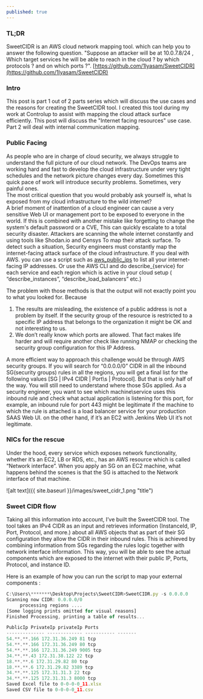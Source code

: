 ```yaml
---
published: true
---
```

### TL;DR
SweetCIDR is an AWS cloud network mapping tool. which can help you to answer the following question. "Suppose an attacker will be at 10.0.7.8/24 , Which target services he will be able to reach in the cloud ? by which protocols ? and on which ports ?". 
[https://github.com/1lyasam/SweetCIDR](https://github.com/1lyasam/SweetCIDR)

### Intro
This post is part 1 out of 2 parts series which will discuss the use cases and the reasons for creating the SweetCIDR tool. I created this tool during my work at Controlup to assist with mapping the cloud attack surface efficiently.
This post will discuss the "Internet facing resources" use case. Part 2 will deal with internal communication mapping.


### Public Facing

As people who are in charge of cloud security, we always struggle to understand the full picture of our cloud network. The DevOps teams are working hard and fast to develop the cloud infrastructure under very tight schedules and the network picture changes every day. Sometimes this quick pace of work will introduce security problems. Sometimes, very painful ones.  
The most critical question that you would probably ask yourself is, what Is exposed from my cloud infrastructure to the wild internet?  
A brief moment of inattention of a cloud engineer can cause a very sensitive Web UI or management port to be exposed to everyone in the world. If this is combined with another mistake like forgetting to change the system's default password or a CVE, This can quickly escalate to a total security disaster.
Attackers are scanning the whole internet constantly and using tools like Shodan.io and Censys To map their attack surface.
To detect such a situation, Security engineers must constantly map the internet-facing attack surface of the cloud infrastructure.
If you deal with AWS. you can use a script such as [aws_public_ips](https://github.com/arkadiyt/aws_public_ips) to list all your internet-facing IP addresses. Or use the AWS CLI and do describe_{service} for each service and each region which is active in your cloud setup ( “describe_instances”, “describe_load_balancers” etc.)

The problem with those methods is that the output will not exactly point you to what you looked for. Because
1. The results are misleading, the existence of a public address is not a problem by itself. If the security group of the resource is restricted to a specific IP address that belongs to the organization it might be OK and not interesting to us.
2. We don’t really know which ports are allowed. That fact makes life harder and will require another check like running NMAP or checking the security group configuration for this IP Address.

A more efficient way to approach this challenge would be through AWS security groups. If you will search for “0.0.0.0/0” CIDR in all the inbound SG(security groups) rules in all the regions, you will get a final list for the following values [SG | IPv4 CIDR | Port\s | Protocol].
But that is only half of the way. You will still need to understand where those SGs applied. As a security engineer, you want to see which machine\service uses this inbound rule and check what actual application is listening for this port, for example, an inbound rule for port 443 might be legitimate if the machine to which the rule is attached is a load balancer service for your production SAAS Web UI. on the other hand, if it’s an EC2 with Jenkins Web UI it’s not legitimate. 

### NICs for the rescue

Under the hood, every service which exposes network functionality, whether it’s an EC2, LB or RDS, etc., has an AWS resource which is called “Network interface”. When you apply an SG on an EC2 machine, what happens behind the scenes is that the SG is attached to the Network interface of that machine.

![alt text]({{ site.baseurl }}/images/sweet_cidr_1.png "title") 

### Sweet CIDR flow

Taking all this information into account, I’ve built the SweetCIDR tool. The tool takes an IPv4 CIDR as an input and retrieves information (InstanceId, IP, Port, Protocol, and more.) about all AWS objects that as part of their SG configuration they allow the CIDR in their inbound rules.
This is achieved by combining information from SGs regarding the rules logic together with network interface information.
This way, you will be able to see the actual components which are exposed to the internet with their public IP, Ports, Protocol, and instance ID.

Here is an example of how you can run the script to map your external components : 
```javascript
C:\Users\*******\Desktop\Projects\SweetCIDR>SweetCIDR.py -s 0.0.0.0
Scanning now CIDR: 0.0.0.0/0
     processing regions ....
[Some logging prints omitted for visual reasons]
Finished Processing, printing a table of results...

PublicIp PrivateIp privateIp Ports
-------------- ------------- ----------- -------
54.**.**.166 172.31.36.249 81 tcp
54.**.**.166 172.31.36.249 80 tcp
54.**.**.166 172.31.36.249 9005 tcp
34.**.**.43 172.31.38.122 22 tcp
18.**.**.6 172.31.29.82 80 tcp
18.**.**.6 172.31.29.82 3389 tcp
34.**.**.125 172.31.31.3 22 tcp
34.**.**.125 172.31.31.3 8000 tcp
Saved Excel file to 0-0-0-0_11.xlsx
Saved CSV file to 0-0-0-0_11.csv
```
